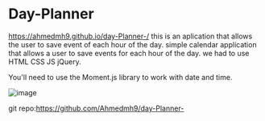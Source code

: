 # Day-Planner
https://ahmedmh9.github.io/day-Planner-/
this is an aplication that allows the user to save event of each hour of the day.
simple calendar application that allows a user to save events for each hour of the day.
we had to use
HTML
CSS
JS
jQuery.

You'll need to use the Moment.js library to work with date and time.



![image](https://user-images.githubusercontent.com/78032515/126586136-161e9e94-5496-4ff0-af78-9fd2182ec6aa.png)

git repo:https://github.com/Ahmedmh9/day-Planner-
